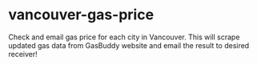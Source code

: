 # vancouver-gas-price
Check and email gas price for each city in Vancouver. 
This will scrape updated gas data from GasBuddy website and email the result to desired receiver!
